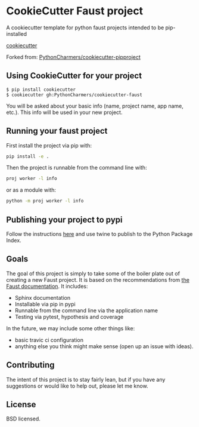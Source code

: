 # CookieCutter Faust project

A cookiecutter template for python faust projects intended to be pip-installed

[cookiecutter](https://github.com/audreyr/cookiecutter)

Forked from: [PythonCharmers/cookiecutter-pipproject](https://github.com/PythonCharmers/cookiecutter-pipproject.git)


## Using CookieCutter for your project

    $ pip install cookiecutter
    $ cookiecutter gh:PythonCharmers/cookiecutter-faust

You will be asked about your basic info (name, project name, app name, etc.). This info will be used in your new project.

## Running your faust project

First install the project via pip with:

```bash
pip install -e .
```

Then the project is runnable from the command line with:

```bash
proj worker -l info
```

or as a module with:

```bash
python -m proj worker -l info
```

## Publishing your project to pypi

Follow the instructions [here](https://packaging.python.org/tutorials/packaging-projects/) and use twine to publish to the Python Package Index.
 

## Goals

The goal of this project is simply to take some of the boiler plate out of creating a new Faust project. It is based on
the recommendations from [the Faust documentation](https://faust.readthedocs.io/en/latest/userguide/application.html#medium-large-projects).
It includes:

- Sphinx documentation
- Installable via pip in pypi
- Runnable from the command line via the application name
- Testing via pytest, hypothesis and coverage

In the future, we may include some other things like:

- basic travic ci configuration
- anything else you think might make sense (open up an issue with ideas).


## Contributing

The intent of this project is to stay fairly lean, but if you have any suggestions or would like to help out, please let me know.


## License

BSD licensed.
